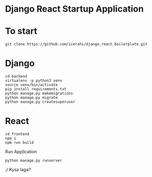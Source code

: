 # Django React Startup Application

# To start
```
git clone https://github.com/icerahi/django_react_boilerplate.git
```

# Django
```
cd backend
virtualenv -p python3 venv
source venv/bin/activate
pip install requirements.txt
python manage.py makemigrations
python manage.py migrate
python manage.py createsuperuser
```

# React
```
cd frontend
npm i
npm run build
```
Run Application
```
python manage.py runserver
```

;/ Kysa laga?